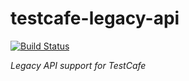 # testcafe-legacy-api

[![Build Status](https://travis-ci.org/DevExpress/testcafe-legacy-api.svg)](https://travis-ci.org/DevExpress/testcafe-legacy-api)

*Legacy API support for TestCafe*
